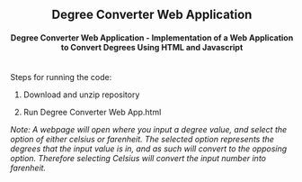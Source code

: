 <div align="center">
<a href="https://github.com/rdedo099/Portfolio/tree/main/Degree%20Converter%20Web%20App">
</a>
<h2>Degree Converter Web Application</h3>
<h4>Degree Converter Web Application - Implementation of a Web Application to Convert Degrees Using HTML and Javascript</h4>
</div>
<div>
<p>
<br/>
Steps for running the code:

1. Download and unzip repository

2. Run Degree Converter Web App.html

<i>Note: A webpage will open where you input a degree value, and select the option of either celsius or farenheit. The selected option represents the degrees that the input value is in, and as such will convert to the opposing option. Therefore selecting Celsius will convert the input number into farenheit.</i>
</p>
</div>

